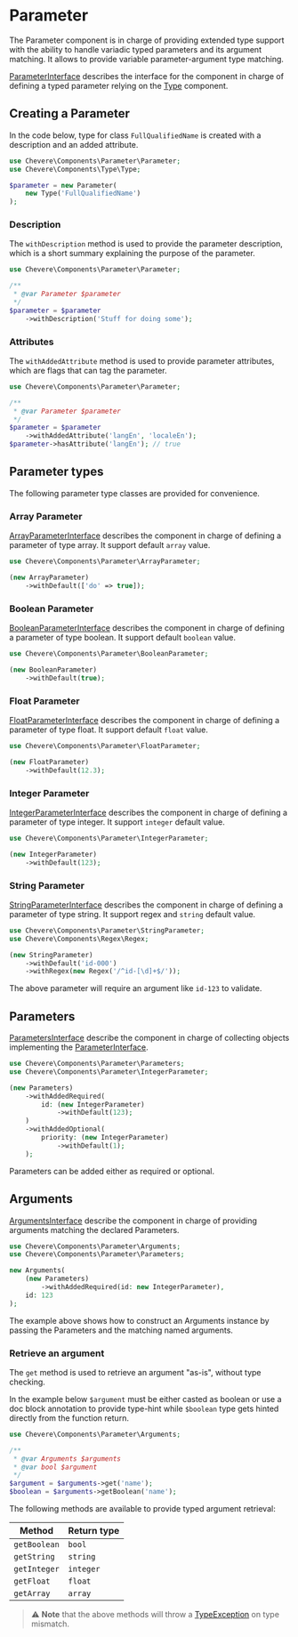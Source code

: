 # Parameter

The Parameter component is in charge of providing extended type support with the ability to handle variadic typed parameters and its argument matching. It allows to provide variable parameter-argument type matching.

[ParameterInterface](../reference/Chevere/Interfaces/Parameter/ParameterInterface.md) describes the interface for the component in charge of defining a typed parameter relying on the [Type](./Type.md) component.

## Creating a Parameter

In the code below, type for class `FullQualifiedName` is created with a description and an added attribute.

```php
use Chevere\Components\Parameter\Parameter;
use Chevere\Components\Type\Type;

$parameter = new Parameter(
    new Type('FullQualifiedName')
);
```

### Description

The `withDescription` method is used to provide the parameter description, which is a short summary explaining the purpose of the parameter.

```php
use Chevere\Components\Parameter\Parameter;

/**
 * @var Parameter $parameter
 */
$parameter = $parameter
    ->withDescription('Stuff for doing some');
```

### Attributes

The `withAddedAttribute` method is used to provide parameter attributes, which are flags that can tag the parameter.

```php
use Chevere\Components\Parameter\Parameter;

/**
 * @var Parameter $parameter
 */
$parameter = $parameter
    ->withAddedAttribute('langEn', 'localeEn');
$parameter->hasAttribute('langEn'); // true
```

## Parameter types

The following parameter type classes are provided for convenience.

### Array Parameter

[ArrayParameterInterface](../reference/Chevere/Interfaces/Parameter/ArrayParameterInterface.md) describes the component in charge of defining a parameter of type array. It support default `array` value.

```php
use Chevere\Components\Parameter\ArrayParameter;

(new ArrayParameter)
    ->withDefault(['do' => true]);
```

### Boolean Parameter

[BooleanParameterInterface](../reference/Chevere/Interfaces/Parameter/BooleanParameterInterface.md) describes the component in charge of defining a parameter of type boolean. It support default `boolean` value.

```php
use Chevere\Components\Parameter\BooleanParameter;

(new BooleanParameter)
    ->withDefault(true);
```

### Float Parameter

[FloatParameterInterface](../reference/Chevere/Interfaces/Parameter/FloatParameterInterface.md) describes the component in charge of defining a parameter of type float. It support default `float` value.

```php
use Chevere\Components\Parameter\FloatParameter;

(new FloatParameter)
    ->withDefault(12.3);
```

### Integer Parameter

[IntegerParameterInterface](../reference/Chevere/Interfaces/Parameter/IntegerParameterInterface.md) describes the component in charge of defining a parameter of type integer. It support `integer` default value.

```php
use Chevere\Components\Parameter\IntegerParameter;

(new IntegerParameter)
    ->withDefault(123);
```

### String Parameter

[StringParameterInterface](../reference/Chevere/Interfaces/Parameter/StringParameterInterface.md) describes the component in charge of defining a parameter of type string. It support regex and `string` default value.

```php
use Chevere\Components\Parameter\StringParameter;
use Chevere\Components\Regex\Regex;

(new StringParameter)
    ->withDefault('id-000')
    ->withRegex(new Regex('/^id-[\d]+$/'));
```

The above parameter will require an argument like `id-123` to validate.

## Parameters

[ParametersInterface](../reference/Chevere/Interfaces/Parameter/ParametersInterface.md) describe the component in charge of collecting objects implementing the [ParameterInterface](../reference/Chevere/Interfaces/Parameter/ParameterInterface.md).

```php
use Chevere\Components\Parameter\Parameters;
use Chevere\Components\Parameter\IntegerParameter;

(new Parameters)
    ->withAddedRequired(
        id: (new IntegerParameter)
            ->withDefault(123);
    )
    ->withAddedOptional(
        priority: (new IntegerParameter)
            ->withDefault(1);
    );
```

Parameters can be added either as required or optional.

## Arguments

[ArgumentsInterface](../reference/Chevere/Interfaces/Parameter/ArgumentsInterface.md) describe the component in charge of providing arguments matching the declared Parameters.

```php
use Chevere\Components\Parameter\Arguments;
use Chevere\Components\Parameter\Parameters;

new Arguments(
    (new Parameters)
        ->withAddedRequired(id: new IntegerParameter),
    id: 123
);
```

The example above shows how to construct an Arguments instance by passing the Parameters and the matching named arguments.

### Retrieve an argument

The `get` method is used to retrieve an argument "as-is", without type checking.

In the example below `$argument` must be either casted as boolean or use a doc block annotation to provide type-hint while `$boolean` type gets hinted directly from the function return.

```php
use Chevere\Components\Parameter\Arguments;

/**
 * @var Arguments $arguments
 * @var bool $argument
 */
$argument = $arguments->get('name');
$boolean = $arguments->getBoolean('name');
```

The following methods are available to provide typed argument retrieval:

| Method       | Return type |
| ------------ | ----------- |
| `getBoolean` | `bool`      |
| `getString`  | `string`    |
| `getInteger` | `integer`   |
| `getFloat`   | `float`     |
| `getArray`   | `array`     |

> ⚠ **Note** that the above methods will throw a [TypeException](../reference/Chevere/Exceptions/Core/TypeException.md) on type mismatch.
